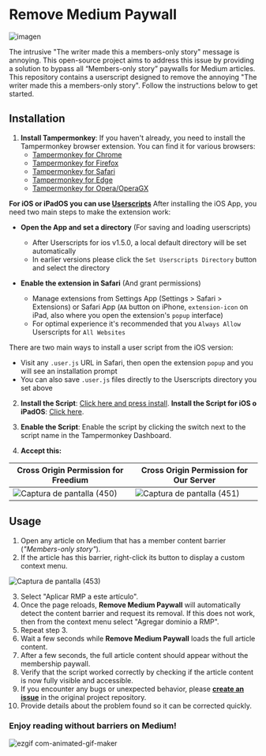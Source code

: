 # Remove Medium Paywall
![imagen](https://github.com/livrasand/RemoveMediumPaywall/assets/104039397/4f0ab270-6c28-4622-971a-60b67dbdc87e)

The intrusive "The writer made this a members-only story" message is annoying. This open-source project aims to address this issue by providing a solution to bypass all “Members-only story” paywalls for Medium articles. This repository contains a userscript designed to remove the annoying "The writer made this a members-only story". Follow the instructions below to get started.

## Installation
1. **Install Tampermonkey**:
   If you haven't already, you need to install the Tampermonkey browser extension. You can find it for various browsers:
   - [Tampermonkey for Chrome](https://chrome.google.com/webstore/detail/tampermonkey/dhdgffkkebhmkfjojejmpbldmpobfkfo)
   - [Tampermonkey for Firefox](https://addons.mozilla.org/en-US/firefox/addon/tampermonkey/)
   - [Tampermonkey for Safari](http://tampermonkey.net/?browser=safari)
   - [Tampermonkey for Edge](https://microsoftedge.microsoft.com/addons/detail/tampermonkey/iikmkjmpaadaobahmlepeloendndfphd)
   - [Tampermonkey for Opera/OperaGX](https://addons.opera.com/en-gb/extensions/details/tampermonkey-beta/)

**For iOS or iPadOS you can use [Userscripts](https://apps.apple.com/app/userscripts/id1463298887)**
After installing the iOS App, you need two main steps to make the extension work:

- **Open the App and set a directory** (For saving and loading userscripts)
  - After Userscripts for ios v1.5.0, a local default directory will be set automatically
  - In earlier versions please click the `Set Userscripts Directory` button and select the directory
- **Enable the extension in Safari** (And grant permissions)

  - Manage extensions from Settings App (Settings > Safari > Extensions) or Safari App (`AA` button on iPhone, `extension-icon` on iPad, also where you open the extension's `popup` interface)
  - For optimal experience it's recommended that you `Always Allow` Userscripts for `All Websites`

There are two main ways to install a user script from the iOS version:

- Visit any `.user.js` URL in Safari, then open the extension `popup` and you will see an installation prompt
- You can also save `.user.js` files directly to the Userscripts directory you set above

2. **Install the Script**: [Click here and press install](Remove-Medium-Paywall.user.js?raw=True). **Install the Script for iOS o iPadOS**: [Click here](Remove-Medium-Paywall-for-iOS.user.js?raw=True).

3. **Enable the Script**: Enable the script by clicking the switch next to the script name in the Tampermonkey Dashboard.

4. **Accept this:**

| Cross Origin Permission for Freedium | Cross Origin Permission for Our Server |
|-------|---------|
| ![Captura de pantalla (450)](https://github.com/livrasand/RemoveMediumPaywall/assets/104039397/60f881ef-cf13-497e-ae54-a1307ae6eef3) | ![Captura de pantalla (451)](https://github.com/livrasand/RemoveMediumPaywall/assets/104039397/5da74fed-33c8-489f-80b6-26f12dd87b5c) |


## Usage

1. Open any article on Medium that has a member content barrier (_"Members-only story"_).
2. If the article has this barrier, right-click its button to display a custom context menu.

![Captura de pantalla (453)](https://github.com/livrasand/RemoveMediumPaywall/assets/104039397/3cadd9b6-32b8-4aa8-9ca7-d87323b42b66)

3. Select "Aplicar RMP a este artículo".
4. Once the page reloads, **Remove Medium Paywall** will automatically detect the content barrier and request its removal. If this does not work, then from the context menu select "Agregar dominio a RMP".
5. Repeat step 3.
6. Wait a few seconds while **Remove Medium Paywall** loads the full article content.
7. After a few seconds, the full article content should appear without the membership paywall.
8. Verify that the script worked correctly by checking if the article content is now fully visible and accessible.
9. If you encounter any bugs or unexpected behavior, please **[create an issue](https://github.com/livrasand/RemoveMediumPaywall/issues)** in the original project repository.
10. Provide details about the problem found so it can be corrected quickly.

### Enjoy reading without barriers on Medium!

![ezgif com-animated-gif-maker](https://github.com/livrasand/RemoveMediumPaywall/assets/104039397/416fe227-be7e-48f3-9b0b-b1c7d8bb2a14)
